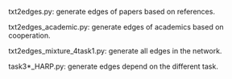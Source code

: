 txt2edges.py: generate edges of papers based on references.

txt2edges_academic.py: generate edges of academics based on cooperation.

txt2edges_mixture_4task1.py:  generate all edges in the network.

task3*_HARP.py: generate edges depend on the different task.